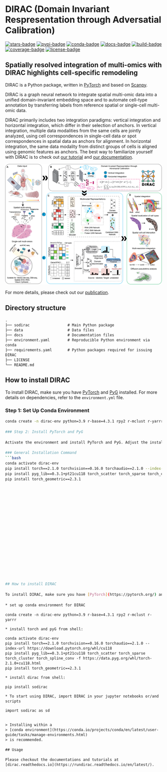 # DIRAC (Domain Invariant Respresentation through Adversatial Calibration)

[![stars-badge](https://img.shields.io/github/stars/boxiangliulab/DIRAC?logo=GitHub&color=yellow)](https://github.com/boxiangliulab/DIRAC/stargazers)
[![pypi-badge](https://img.shields.io/pypi/v/sodirac)](https://pypi.org/project/sodirac)
[![conda-badge](https://anaconda.org/bioconda/scglue/badges/version.svg)](https://anaconda.org/bioconda/scglue)
[![docs-badge](https://readthedocs.org/projects/scglue/badge/?version=latest)](https://rundirac.readthedocs.io/en/latest/?badge=latest)
[![build-badge](https://github.com/gao-lab/GLUE/actions/workflows/build.yml/badge.svg)](https://github.com/EsdenRun/DIRAC/actions/workflows/build.yml)
[![coverage-badge](https://img.shields.io/endpoint?url=https://gist.githubusercontent.com/Jeff1995/e704b2f886ff6a37477311b90fdf7efa/raw/coverage.json)](https://github.com/EsdenRun/DIRAC/actions/workflows/build.yml)
[![license-badge](https://img.shields.io/badge/License-MIT-yellow.svg)](https://opensource.org/licenses/MIT)


## Spatially resolved integration of multi-omics with DIRAC highlights cell-specific remodeling

DIRAC is a Python package, written in [PyTorch](https://pytorch.org/) and based on [Scanpy](https://scanpy.readthedocs.io/en/stable/).

DIRAC is a graph neural network to integrate spatial multi-omic data into a unified domain-invariant embedding space and to automate cell-type annotation by transferring labels from reference spatial or single-cell multi-omic data.

DIRAC primarily includes two integration paradigms: vertical integration and horizontal integration, which differ in their selection of anchors. In vertical integration, multiple data modalities from the same cells are jointly analyzed, using cell correspondences in single-cell data or spot correspondences in spatial data as anchors for alignment. In horizontal integration, the same data modality from distinct groups of cells is aligned using genomic features as anchors. The best way to familiarize yourself with DIRAC is to check out [our tutorial](https://github.com/EsdenRun/DIRAC/tree/main/docs/source/notebooks) and [our documentation](https://dirac-tutorial.readthedocs.io/en/latest/).


![Model architecture](https://raw.githubusercontent.com/EsdenRun/DIRAC/main/docs/Figs/Workflow.png)

For more details, please check out our [publication](https://github.com/EsdenRun/DIRAC).

## Directory structure

```
.
├── sodirac                 # Main Python package
├── data                    # Data files
├── docs                    # Documentation files
├── environment.yaml        # Reproducible Python environment via conda
├── requirements.yaml       # Python packages required for issuing DIRAC
├── LICENSE
└── README.md
```

## How to install DIRAC

To install DIRAC, make sure you have [PyTorch](https://pytorch.org/) and [PyG](https://pyg.org/) installed. For more details on dependencies, refer to the `environment.yml` file.

### Step 1: Set Up Conda Environment
```bash
conda create -n dirac-env python=3.9 r-base=4.3.1 rpy2 r-mclust r-yarrr

### Step 2: Install PyTorch and PyG

Activate the environment and install PyTorch and PyG. Adjust the installation commands based on your CUDA version or choose the CPU version if necessary.

### General Installation Command
```bash
conda activate dirac-env
pip install torch==2.1.0 torchvision==0.16.0 torchaudio==2.1.0 --index-url https://download.pytorch.org/whl/cu118
pip install pyg_lib==0.3.1+pt21cu118 torch_scatter torch_sparse torch_cluster torch_spline_conv -f https://data.pyg.org/whl/torch-2.1.0+cu118.html
pip install torch_geometric==2.3.1



















## How to install DIRAC

To install DIRAC, make sure you have [PyTorch](https://pytorch.org/) and [PyG](https://pyg.org/) installed. If you need more details on the dependences, look at the `environment.yml` file. 

* set up conda environment for DIRAC
```
    conda create -n dirac-env python=3.9 r-base=4.3.1 rpy2 r-mclust r-yarrr
```
* install torch and pyG from shell:
```
    conda activate dirac-env
    pip install torch==2.1.0 torchvision==0.16.0 torchaudio==2.1.0 --index-url https://download.pytorch.org/whl/cu118
    pip install pyg_lib==0.3.1+pt21cu118 torch_scatter torch_sparse torch_cluster torch_spline_conv -f https://data.pyg.org/whl/torch-2.1.0+cu118.html
    pip install torch_geometric==2.3.1
```
* install dirac from shell:
```
    pip install sodirac
```
* To start using DIRAC, import DIRAC in your jupyter notebooks or/and scripts 
```
    import sodirac as sd
```

> Installing within a
> [conda environment](https://conda.io/projects/conda/en/latest/user-guide/tasks/manage-environments.html)
> is recommended.

## Usage

Please checkout the documentations and tutorials at
[dirac.readthedocs.io](https://rundirac.readthedocs.io/en/latest/).
